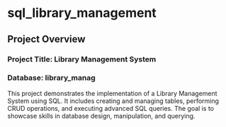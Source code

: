 # sql_library_management
## Project Overview
### Project Title: Library Management System
### Database: library_manag
This project demonstrates the implementation of a Library Management System using SQL. It includes creating and managing tables, performing CRUD operations, and executing advanced SQL queries. The goal is to showcase skills in database design, manipulation, and querying.
